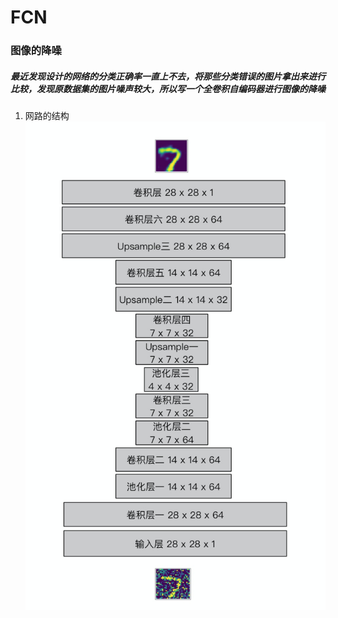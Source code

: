 # FCN
### 图像的降噪

##### 最近发现设计的网络的分类正确率一直上不去，将那些分类错误的图片拿出来进行比较，发现原数据集的图片噪声较大，所以写一个全卷积自编码器进行图像的降噪
1. 网路的结构
 ![Image text](picture/pp.jpg)
